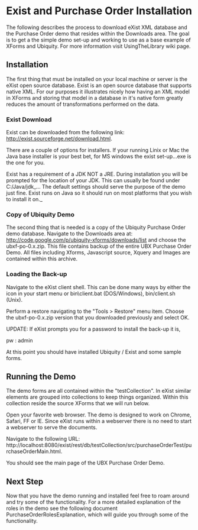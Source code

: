 # Exist and Purchase Order Installation #

The following describes the process to download eXist XML database and the Purchase Order demo that resides within the Downloads area. The goal is to get a the simple demo set-up and working to use as a base example of XForms and Ubiquity. For more information visit UsingTheLibrary wiki page.



## Installation ##

The first thing that must be installed on your local machine or server is the eXist open source database. Exist is an open source database that supports native XML. For our purposes it illustrates nicely how having an XML model in XForms and storing that model in a database in it's native form greatly reduces the amount of transformations performed on the data.

### Exist Download ###

Exist can be downloaded from the following link: http://exist.sourceforge.net/download.html.

There are a couple of options for installers. If your running Linix or Mac the Java base installer is your best bet, for MS windows the exist set-up...exe is the one for you.

Exist has a requirement of a JDK NOT a JRE. During installation you will be prompted for the location of your JDK. This can usually be found under C:/Java/jdk_... The default settings should serve the purpose of the demo just fine. Exist runs on Java so it should run on most platforms that you wish to install it on._

### Copy of Ubiquity Demo ###

The second thing that is needed is a copy of the Ubiquity Purchase Order demo database.
Navigate to the Downloads area at: http://code.google.com/p/ubiquity-xforms/downloads/list  and choose the ubxf-po-0.x.zip. This file contains backup of the entire UBX Purchase Order Demo. All files including Xforms, Javascript source, Xquery and Images are contained within this archive.

### Loading the Back-up ###
Navigate to the eXist client shell. This can be done many ways by either the icon in your start menu or bin\client.bat (DOS/Windows), bin/client.sh (Unix).

Perform a restore navigating to the "Tools > Restore" menu item. Choose the ubxf-po-0.x.zip version that you downloaded previously and select OK.

UPDATE: If eXist prompts you for a password to install the back-up it is,

pw : admin

At this point you should have installed Ubiquity / Exist and some sample forms.

## Running the Demo ##

The demo forms are all contained within the "testCollection". In eXist similar elements are grouped into collections to keep things organized. Within this collection reside the source XForms that we will run below.

Open your favorite web browser. The demo is designed to work on Chrome, Safari, FF or IE.
Since eXist runs within a webserver there is no need to start a webserver to serve the documents.

Navigate to the following URL: http://localhost:8080/exist/rest/db/testCollection/src/purchaseOrderTest/purchaseOrderMain.html.

You should see the main page of the UBX Purchase Order Demo.

## Next Step ##
Now that you have the demo running and installed feel free to roam around and try some of the functionality. For a more detailed explanation of the roles in the demo see the following document PurchaseOrderRolesExplanation, which will guide you through some of the functionality.